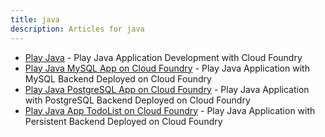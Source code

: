 ```yaml
---
title: java
description: Articles for java
---
```


* [Play Java](/frameworks/play/java-getting-started.html) - Play Java Application Development with Cloud Foundry
* [Play Java MySQL App on Cloud Foundry](/frameworks/play/java-mysql.html) - Play Java Application with MySQL Backend Deployed on Cloud Foundry
* [Play Java PostgreSQL App on Cloud Foundry](/frameworks/play/java-postgresql.html) - Play Java Application with PostgreSQL Backend Deployed on Cloud Foundry
* [Play Java App TodoList on Cloud Foundry](/frameworks/play/todolistjavaapp.html) - Play Java Application with Persistent Backend Deployed on Cloud Foundry
